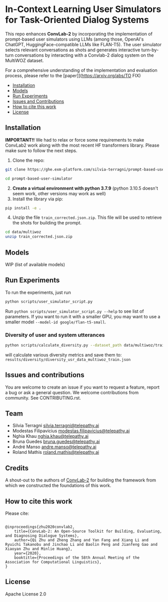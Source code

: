 # In-Context Learning User Simulators for Task-Oriented Dialog Systems

This repo enhances **ConvLab-2** by incorporating the implementation of prompt-based user simulators using LLMs (among those, OpenAI's ChatGPT, HuggingFace-compatible LLMs like FLAN-T5). The user simulator selects relevant conversations as shots and generates interactive turn-by-turn conversations by interacting with a Convlab-2 dialog system on the MultiWOZ dataset.


For a comprehensive understanding of the implementation and evaluation process, please refer to the [paper]](https://arxiv.org/abs/TO FIX)

- [Installation](#installation)
- [Models](#models)
- [Run Experiments](#run-experiments)
- [Issues and Contributions](#issues-and-contributions)
- [How to cite this work](#how-to-cite-this-work)
- [License](#license)


## Installation

**IMPORTANT!!** We had to relax or force some requirements to make ConvLab2 work along with the most recent HF transformers library. Please make sure to follow the next steps.

1. Clone the repo:
  ```bash
  git clone https://ghe.exm-platform.com/silvia-terragni/prompt-based-user-simulator.git

  cd prompt-based-user-simulator
  ```
2. **Create a virtual environment with python 3.7.9** (python 3.10.5 doesn't seem work, other versions may work as well)
3. Install the library via pip:
  ```bash
  pip install -e .
  ```
4. Unzip the file `train_corrected.json.zip`. This file will be used to retrieve the shots for building the prompt.
  ```bash
  cd data/multiwoz
  unzip train_corrected.json.zip
  ```

## Models

WIP (list of available models)

## Run Experiments

To run the experiments, just run 

```bash
python scripts/user_simulator_script.py
```

Run `python scripts/user_simulator_script.py --help` to see list of parameters. 
If you want to run it with a smaller GPU, you may want to use a smaller model `--model-id google/flan-t5-small`.


### Diversity of user and system utterances
```bash
python scripts/calculate_diversity.py --dataset_path data/multiwoz/train.json --data-key usr
```
will calculate various diversity metrics and save them to: `results/diversity/diversity_usr_data_multiwoz_train.json`

## Issues and contributions

You are welcome to create an issue if you want to request a feature, report a bug or ask a general question. We welcome contributions from community. See CONTRIBUTING.rst.

## Team

- Silvia Terragni <silvia.terragni@telepathy.ai>
- Modestas Filipavicius <modestas.filipavicius@telepathy.ai>
- Nghia Khau <nghia.khau@telepathy.ai>
- Bruna Guedes <bruna.guedes@telepathy.ai>
- André Manso <andre.manso@telepathy.ai>
- Roland Mathis <roland.mathis@telepathy.ai>


## Credits

A shout-out to the authors of [ConvLab-2](https://github.com/thu-coai/ConvLab-2) for building the framework from which we constructed the foundations of this work. 

## How to cite this work

Please cite:

```

@inproceedings{zhu2020convlab2,
    title={ConvLab-2: An Open-Source Toolkit for Building, Evaluating, and Diagnosing Dialogue Systems},
    author={Qi Zhu and Zheng Zhang and Yan Fang and Xiang Li and Ryuichi Takanobu and Jinchao Li and Baolin Peng and Jianfeng Gao and Xiaoyan Zhu and Minlie Huang},
    year={2020},
    booktitle={Proceedings of the 58th Annual Meeting of the Association for Computational Linguistics},
}

```

## License

Apache License 2.0
